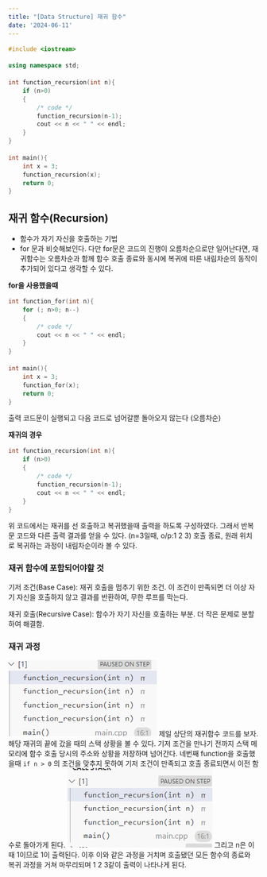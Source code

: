 ```yaml
---
title: "[Data Structure] 재귀 함수"
date: '2024-06-11'
---
```

```cpp
#include <iostream>

using namespace std;

int function_recursion(int n){
    if (n>0)
    {
        /* code */
        function_recursion(n-1);
        cout << n << " " << endl;
    }
}

int main(){
    int x = 3;
    function_recursion(x);
    return 0;
}
```
## 재귀 함수(Recursion)
- 함수가 자기 자신을 호출하는 기법
- for 문과 비슷해보인다. 다만 for문은 코드의 진행이 오름차순으로만 일어난다면, 재귀함수는 오름차순과 함께 함수 호출 종료와 동시에 복귀에 따른 내림차순의 동작이 추가되어 있다고 생각할 수 있다.

__for을 사용했을때__
```cpp
int function_for(int n){
    for (; n>0; n--)
    {
        /* code */
        cout << n << " " << endl;
    }
}

int main(){
    int x = 3;
    function_for(x);
    return 0;
}
```
출력 코드문이 실행되고 다음 코드로 넘어갈뿐 돌아오지 않는다 (오름차순)

__재귀의 경우__
```cpp
int function_recursion(int n){
    if (n>0)
    {
        /* code */
        function_recursion(n-1);
        cout << n << " " << endl;
    }
}
```
위 코드에서는 재귀를 선 호출하고 복귀했을때 출력을 하도록 구성하였다.
그래서 반복문 코드와 다른 출력 결과를 얻을 수 있다. (n=3일때, o/p:1 2 3)
호출 종료, 원래 위치로 복귀하는 과정이 내림차순이라 볼 수 있다.

### 재귀 함수에 포함되어야할 것
기저 조건(Base Case): 재귀 호출을 멈추기 위한 조건. 이 조건이 만족되면 더 이상 자기 자신을 호출하지 않고 결과를 반환하여, 무한 루프를 막는다.

재귀 호출(Recursive Case): 함수가 자기 자신을 호출하는 부분. 더 작은 문제로 분할하여 해결함.

### 재귀 과정
![alt text](image-2.png)
제일 상단의 재귀함수 코드를 보자. 해당 재귀의 끝에 갔을 때의 스택 상황을 볼 수 있다. 기저 조건을 만나기 전까지 스택 메모리에 함수 호출 당시의 주소와 상황을 저장하며 넘어간다. 네번째 function을 호출했을때 `if n > 0` 의 조건을 맞추지 못하여 기저 조건이 만족되고 호출 종료되면서 이전 함수로 돌아가게 된다.
![alt text](image.png)
그리고 n은 이때 1이므로 1이 출력된다. 이후 이와 같은 과정을 거치며 호출됐던 모든 함수의 종료와 복귀 과정을 거쳐 마무리되며 1 2 3같이 출력이 나타나게 된다.